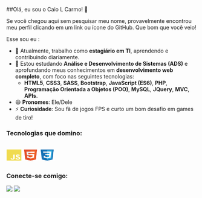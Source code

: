 ##Olá, eu sou o Caio L Carmo! 👋

Se você chegou aqui sem pesquisar meu nome, provavelmente encontrou meu perfil clicando em um link ou ícone do GitHub. Que bom que você veio!

Esse sou eu :

- 🔭 Atualmente, trabalho como **estagiário em TI**, aprendendo e contribuindo diariamente.
- 🌱 Estou estudando **Análise e Desenvolvimento de Sistemas (ADS)** e aprofundando meus conhecimentos em **desenvolvimento web completo**, com foco nas seguintes tecnologias:
  - **HTML5**, **CSS3**, **SASS**, **Bootstrap**, **JavaScript (ES6)**, **PHP**, **Programação Orientada a Objetos (POO)**, **MySQL**, **JQuery**, **MVC**, **APIs**.
- 😄 **Pronomes**: Ele/Dele
- ⚡ **Curiosidade**: Sou fã de jogos FPS e curto um bom desafio em games de tiro!

### Tecnologias que domino:

<div style="display: inline_block"><br>
  <img align="center" alt="Caio-Js" height="30" width="40" src="https://raw.githubusercontent.com/devicons/devicon/master/icons/javascript/javascript-plain.svg">
  <img align="center" alt="Caio-HTML" height="30" width="40" src="https://raw.githubusercontent.com/devicons/devicon/master/icons/html5/html5-original.svg">
  <img align="center" alt="Caio-CSS" height="30" width="40" src="https://raw.githubusercontent.com/devicons/devicon/master/icons/css3/css3-original.svg">
</div>
  
##

### Conecte-se comigo:

<div> 
  <a href = "mailto:caiolucasprofissional@gmail.com"><img src="https://img.shields.io/badge/-Gmail-%23333?style=for-the-badge&logo=gmail&logoColor=white" target="_blank"></a>
  <a href="https://www.linkedin.com/in/caio-l-carmo-115510185" target="_blank"><img src="https://img.shields.io/badge/-LinkedIn-%230077B5?style=for-the-badge&logo=linkedin&logoColor=white" target="_blank"></a> 
</div>
